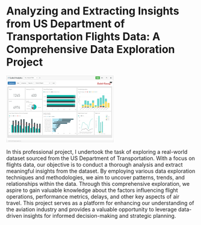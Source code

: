 # Analyzing and Extracting Insights from US Department of Transportation Flights Data: A Comprehensive Data Exploration Project
<img src="dashboard.png" alt="dashboard for the project">

In this professional project, I undertook the task of exploring a real-world dataset sourced from the US Department of Transportation. With a focus on flights data, our objective is to conduct a thorough analysis and extract meaningful insights from the dataset. By employing various data exploration techniques and methodologies, we aim to uncover patterns, trends, and relationships within the data. Through this comprehensive exploration, we aspire to gain valuable knowledge about the factors influencing flight operations, performance metrics, delays, and other key aspects of air travel. This project serves as a platform for enhancing our understanding of the aviation industry and provides a valuable opportunity to leverage data-driven insights for informed decision-making and strategic planning.
